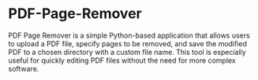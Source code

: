 # PDF-Page-Remover
PDF Page Remover is a simple Python-based application that allows users to upload a PDF file, specify pages to be removed, and save the modified PDF to a chosen directory with a custom file name. This tool is especially useful for quickly editing PDF files without the need for more complex software.
